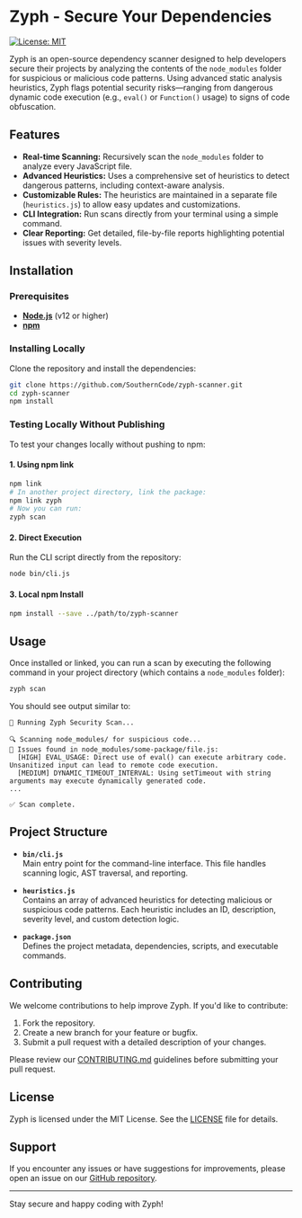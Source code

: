 # Zyph - Secure Your Dependencies

[![License: MIT](https://img.shields.io/badge/License-MIT-blue.svg)](LICENSE)

Zyph is an open-source dependency scanner designed to help developers secure their projects by analyzing the contents of the `node_modules` folder for suspicious or malicious code patterns. Using advanced static analysis heuristics, Zyph flags potential security risks—ranging from dangerous dynamic code execution (e.g., `eval()` or `Function()` usage) to signs of code obfuscation.

## Features

- **Real-time Scanning:** Recursively scan the `node_modules` folder to analyze every JavaScript file.
- **Advanced Heuristics:** Uses a comprehensive set of heuristics to detect dangerous patterns, including context-aware analysis.
- **Customizable Rules:** The heuristics are maintained in a separate file (`heuristics.js`) to allow easy updates and customizations.
- **CLI Integration:** Run scans directly from your terminal using a simple command.
- **Clear Reporting:** Get detailed, file-by-file reports highlighting potential issues with severity levels.

## Installation

### Prerequisites

- [**Node.js**](https://nodejs.org/) (v12 or higher)
- [**npm**](https://www.npmjs.com/)

### Installing Locally

Clone the repository and install the dependencies:

```bash
git clone https://github.com/SouthernCode/zyph-scanner.git
cd zyph-scanner
npm install
```

### Testing Locally Without Publishing

To test your changes locally without pushing to npm:

#### 1. Using npm link

```bash
npm link
# In another project directory, link the package:
npm link zyph
# Now you can run:
zyph scan
```

#### 2. Direct Execution

Run the CLI script directly from the repository:

```bash
node bin/cli.js
```

#### 3. Local npm Install

```bash
npm install --save ../path/to/zyph-scanner
```

## Usage

Once installed or linked, you can run a scan by executing the following command in your project directory (which contains a `node_modules` folder):

```bash
zyph scan
```

You should see output similar to:

```
🚀 Running Zyph Security Scan...

🔍 Scanning node_modules/ for suspicious code...
🚨 Issues found in node_modules/some-package/file.js:
  [HIGH] EVAL_USAGE: Direct use of eval() can execute arbitrary code. Unsanitized input can lead to remote code execution.
  [MEDIUM] DYNAMIC_TIMEOUT_INTERVAL: Using setTimeout with string arguments may execute dynamically generated code.
...

✅ Scan complete.
```

## Project Structure

- **`bin/cli.js`**  
  Main entry point for the command-line interface. This file handles scanning logic, AST traversal, and reporting.

- **`heuristics.js`**  
  Contains an array of advanced heuristics for detecting malicious or suspicious code patterns. Each heuristic includes an ID, description, severity level, and custom detection logic.

- **`package.json`**  
  Defines the project metadata, dependencies, scripts, and executable commands.

## Contributing

We welcome contributions to help improve Zyph. If you'd like to contribute:

1. Fork the repository.
2. Create a new branch for your feature or bugfix.
3. Submit a pull request with a detailed description of your changes.

Please review our [CONTRIBUTING.md](CONTRIBUTING.md) guidelines before submitting your pull request.

## License

Zyph is licensed under the MIT License. See the [LICENSE](LICENSE) file for details.

## Support

If you encounter any issues or have suggestions for improvements, please open an issue on our [GitHub repository](https://github.com/SouthernCode/zyph-scanner/issues).

---

Stay secure and happy coding with Zyph!
